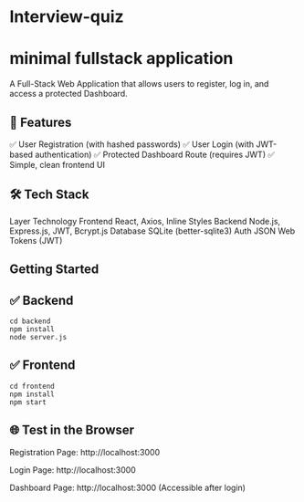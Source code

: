 # Interview-quiz
# minimal fullstack application
A Full-Stack Web Application that allows users to register, log in, and access a protected Dashboard.

## 🌟 Features
✅ User Registration (with hashed passwords)
✅ User Login (with JWT-based authentication)
✅ Protected Dashboard Route (requires JWT)
✅ Simple, clean frontend UI

## 🛠️ Tech Stack
Layer	      Technology
Frontend	  React, Axios, Inline Styles
Backend    	Node.js, Express.js, JWT, Bcrypt.js
Database	  SQLite (better-sqlite3)
Auth	      JSON Web Tokens (JWT)

## Getting Started
## ✅ Backend
```
cd backend
npm install
node server.js
```
## ✅ Frontend
```
cd frontend
npm install
npm start
```
## 🌐 Test in the Browser
Registration Page: http://localhost:3000

Login Page: http://localhost:3000

Dashboard Page: http://localhost:3000 (Accessible after login)

